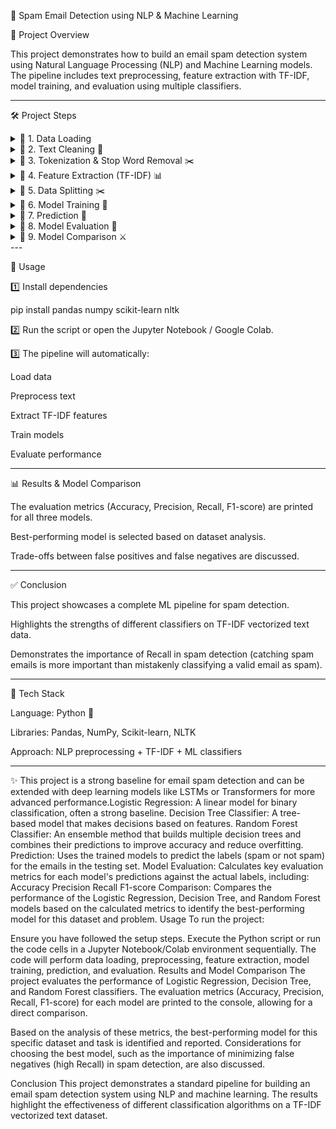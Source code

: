 📧 Spam Email Detection using NLP & Machine Learning

📌 Project Overview

This project demonstrates how to build an email spam detection system using Natural Language Processing (NLP) and Machine Learning models.
The pipeline includes text preprocessing, feature extraction with TF-IDF, model training, and evaluation using multiple classifiers.


---

🛠️ Project Steps

<details>
<summary>🔹 1. Data Loading</summary>  📂 Load email data from a CSV file into a pandas DataFrame.


</details>  <details>
<summary>🔹 2. Text Cleaning 🧹</summary>  🔤 Convert all text to lowercase.

❌ Remove punctuation, special characters, and extra whitespace.


</details>  <details>
<summary>🔹 3. Tokenization & Stop Word Removal ✂️</summary>  ✨ Tokenize email text into individual words.

🚫 Remove common English stop words using NLTK.


</details>  <details>
<summary>🔹 4. Feature Extraction (TF-IDF) 📊</summary>  🔡 Convert processed text into numerical features using TF-IDF.

📈 Create a sparse matrix where:

Rows → emails

Columns → words

Values → importance of words in an email relative to the entire dataset



</details>  <details>
<summary>🔹 5. Data Splitting ✂️</summary>  ✍️ Split dataset into Training and Testing sets.

🎯 Ensure evaluation is performed on unseen data.


</details>  <details>
<summary>🔹 6. Model Training 🤖</summary>  Trained three different models:

🔹 Logistic Regression → strong baseline linear model.

🌳 Decision Tree Classifier → interpretable tree-based model.

🌲 Random Forest Classifier → ensemble of decision trees for higher accuracy.


</details>  <details>
<summary>🔹 7. Prediction 🔮</summary>  Use trained models to predict whether emails are spam or not spam.


</details>  <details>
<summary>🔹 8. Model Evaluation 📏</summary>  Metrics used:

✅ Accuracy

✅ Precision

✅ Recall

✅ F1-score


👉 Special attention to Recall since minimizing false negatives is crucial in spam detection.

</details>  <details>
<summary>🔹 9. Model Comparison ⚔️</summary>  Compared the performance of Logistic Regression, Decision Tree, and Random Forest.

Identified the best-performing model for the dataset.

Discussed trade-offs (e.g., choosing recall over accuracy).


</details>  
---

🚀 Usage

1️⃣ Install dependencies

pip install pandas numpy scikit-learn nltk

2️⃣ Run the script or open the Jupyter Notebook / Google Colab.

3️⃣ The pipeline will automatically:

Load data

Preprocess text

Extract TF-IDF features

Train models

Evaluate performance



---

📊 Results & Model Comparison

The evaluation metrics (Accuracy, Precision, Recall, F1-score) are printed for all three models.

Best-performing model is selected based on dataset analysis.

Trade-offs between false positives and false negatives are discussed.



---

✅ Conclusion

This project showcases a complete ML pipeline for spam detection.

Highlights the strengths of different classifiers on TF-IDF vectorized text data.

Demonstrates the importance of Recall in spam detection (catching spam emails is more important than mistakenly classifying a valid email as spam).



---

📂 Tech Stack

Language: Python 🐍

Libraries: Pandas, NumPy, Scikit-learn, NLTK

Approach: NLP preprocessing + TF-IDF + ML classifiers



---

✨ This project is a strong baseline for email spam detection and can be extended with deep learning models like LSTMs or Transformers for more advanced performance.Logistic Regression: A linear model for binary classification, often a strong baseline.
Decision Tree Classifier: A tree-based model that makes decisions based on features.
Random Forest Classifier: An ensemble method that builds multiple decision trees and combines their predictions to improve accuracy and reduce overfitting.
Prediction: Uses the trained models to predict the labels (spam or not spam) for the emails in the testing set.
Model Evaluation: Calculates key evaluation metrics for each model's predictions against the actual labels, including:
Accuracy
Precision
Recall
F1-score
Comparison: Compares the performance of the Logistic Regression, Decision Tree, and Random Forest models based on the calculated metrics to identify the best-performing model for this dataset and problem.
Usage
To run the project:

Ensure you have followed the setup steps.
Execute the Python script or run the code cells in a Jupyter Notebook/Colab environment sequentially. The code will perform data loading, preprocessing, feature extraction, model training, prediction, and evaluation.
Results and Model Comparison
The project evaluates the performance of Logistic Regression, Decision Tree, and Random Forest classifiers. The evaluation metrics (Accuracy, Precision, Recall, F1-score) for each model are printed to the console, allowing for a direct comparison.

Based on the analysis of these metrics, the best-performing model for this specific dataset and task is identified and reported. Considerations for choosing the best model, such as the importance of minimizing false negatives (high Recall) in spam detection, are also discussed.

Conclusion
This project demonstrates a standard pipeline for building an email spam detection system using NLP and machine learning. The results highlight the effectiveness of different classification algorithms on a TF-IDF vectorized text dataset.
